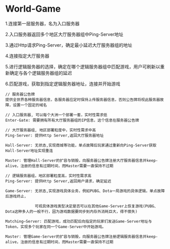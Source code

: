 # World-Game
1.连接第一层服务器，名为入口服务器

2.入口服务器返回多个地区大厅服务器组中Ping-Server地址

3.通过Http请求Ping-Server，确定最小延迟大厅服务器组的地址

4.连接指定大厅服务器

5.进行逻辑服务器的选择，确定在哪个逻辑服务器组中匹配游戏，用户可刷新以重新确定与各个逻辑服务器组的延迟

6.匹配游戏，获取到指定逻辑服务器地址，连接并开始游戏

```
// 服务器公告牌
提供全世界各种服务器信息，各服务器应定时保持上传服务器信息，否则公告牌将视此服务器故障，设置一个固定的域名
```

```
// 入口服务器, 可以每个大洲一个部署一套，实时性需求低
Enter-Gate: 需要拥有所有大厅服务器组的IP信息，这个信息在服务器公告牌
```

```
// 大厅服务器组, 地区部署粒度中，实时性需求中高
Ping-Server: 提供Http Server,返回大厅服务器地址

Hall-Server: 无状态,实现商城等功能，单点故障后玩家通过重新向Ping-Server获取Hall-Server地址实现重连

Master: 管理Hall-Server的扩容与销毁，向服务器公告牌注册大厅服务器信息并keep-alive，注册的信息有过期时间，而Master需要一直保持不过期
```

```
// 逻辑服务器组，地区部署粒度高，实时性需求高
Ping-Server: 提供Http Server,返回用户请求，确定延迟

Game-Server: 无状态,实现游戏具体业务，例如PUBG、Dota一局游戏的具体逻辑，单点故障后游戏终止，

             可视具体游戏类型决定是否可以在其他Game-Server上恢复游戏(PUBG、Dota这种多人的一般不行，因为游戏数据要同步到内存外消耗巨大，得不偿失)

Matching—Server: 匹配游戏，成功匹配后向指定的玩家们发送Game-Server地址与Token，实现多个玩家在同一个Game-Server中开始游戏。

Master: 管理Game-Server的扩容与销毁，向服务器公告牌注册逻辑服务器信息并keep-alive，注册的信息有过期时间，而Master需要一直保持不过期
```
